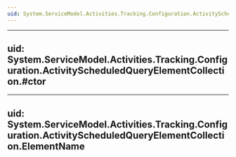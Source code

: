 ```yaml
---
uid: System.ServiceModel.Activities.Tracking.Configuration.ActivityScheduledQueryElementCollection
---
```


---
uid: System.ServiceModel.Activities.Tracking.Configuration.ActivityScheduledQueryElementCollection.#ctor
---

---
uid: System.ServiceModel.Activities.Tracking.Configuration.ActivityScheduledQueryElementCollection.ElementName
---
